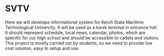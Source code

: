 # SVTV
Here we will develope informational system for Kerch State Maritime Technological Univercity. It will be used as a kiosk terminal in entrance hall. It should represent schedule, local news, calendar, photos, which are specific for our high school and should be accessible to cadets and visitors. This project is mostly carried out by students, so we need to provide low cost solution, easy to setup and use.

